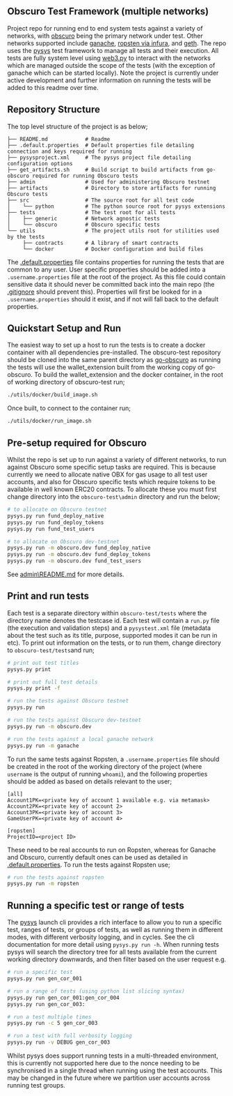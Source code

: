 Obscuro Test Framework (multiple networks)
------------------------------------------
Project repo for running end to end system tests against a variety of networks, with [obscuro](https://obscu.ro/) being 
the primary network under test. Other networks supported include [ganache](https://trufflesuite.com/ganache/), 
[ropsten via infura](https://infura.io/), and [geth](https://geth.ethereum.org/docs/getting-started). The repo uses the 
[pysys](https://pysys-test.github.io/pysys-test/) test framework to manage all tests and their execution. All tests are 
fully system level using [web3.py](https://web3py.readthedocs.io/en/stable/) to interact with the networks which are 
managed outside the scope of the tests (with the exception of ganache which can be started locally). Note the project is 
currently under active development and further information on running the tests will be added to this readme over time. 


Repository Structure
--------------------
The top level structure of the project is as below;

```
├── README.md            # Readme 
├── .default.properties  # Default properties file detailing connection and keys required for running 
├── pysysproject.xml     # The pysys project file detailing configuration options
├── get_artifacts.sh     # Build script to build artifacts from go-obscuro required for running Obscuro tests
├── admin                # Used for administering Obscuro testnet 
├── artifacts            # Directory to store artifacts for running Obscuro tests
├── src                  # The source root for all test code
│    └── python          # The python source root for pysys extensions
├── tests                # The test root for all tests 
│    ├── generic         # Network agnostic tests 
│    └── obscuro         # Obscuro specific tests 
└── utils                # The project utils root for utilities used by the tests
     ├── contracts       # A library of smart contracts 
     └── docker          # Docker configuration and build files 
```

The [.default.properties](./.default.properties) file contains properties for running the tests that are common to any 
user. User specific properties should be added into a `.username.properties` file at the root of the project. As this 
file could contain sensitive data it should never be committed back into the main repo (the [.gitignore](./.gitignore) 
should prevent this). Properties will first be looked for in a `.username.properties` should it exist, and if not will 
fall back to the default properties. 


Quickstart Setup and Run
------------------------
The easiest way to set up a host to run the tests is to create a docker container with all dependencies pre-installed. 
The obscuro-test repository should be cloned into the same parent directory as 
[go-obscuro](https://github.com/obscuronet/go-obscuro) as running the tests will use the wallet_extension built from the 
working copy of go-obscuro. To build the wallet_extension and the docker container, in the root of working directory of
obscuro-test run;

```bash
./utils/docker/build_image.sh
```

Once built, to connect to the container run;

```bash
./utils/docker/run_image.sh
```

Pre-setup required for Obscuro
------------------------------
Whilst the repo is set up to run against a variety of different networks, to run against Obscuro some specific setup 
tasks are required. This is because currently we need to allocate native OBX for gas usage to all test user accounts, and 
also for Obscuro specific tests which require tokens to be available in well known ERC20 contracts. To allocate these
you must first change directory into the `obscuro-test\admin` directory and run the below;

```bash
# to allocate on Obscuro testnet
pysys.py run fund_deploy_native
pysys.py run fund_deploy_tokens
pysys.py run fund_test_users

# to allocate on Obscuro dev-testnet
pysys.py run -m obscuro.dev fund_deploy_native
pysys.py run -m obscuro.dev fund_deploy_tokens
pysys.py run -m obscuro.dev fund_test_users
```

See [admin\README.md](admin\README.md]) for more details. 

Print and run tests
--------------------
Each test is a separate directory within `obscuro-test/tests` where the directory name denotes the testcase id. Each 
test will contain a `run.py` file (the execution and validation steps) and a `pysystest.xml` file (metadata about the 
test such as its title, purpose, supported modes it can be run in etc). To print out information on the tests, or to run 
them, change directory to `obscuro-test/tests`and run;

```bash
# print out test titles
pysys.py print 

# print out full test details
pysys.py print -f

# run the tests against Obscuro testnet
pysys.py run 

# run the tests against Obscuro dev-testnet
pysys.py run -m obscuro.dev 

# run the tests against a local ganache network 
pysys.py run -m ganache
```

To run the same tests against Ropsten, a `.username.properties` file should be created in the root of the working 
directory of the project (where `username` is the output of running `whoami`), and the following properties should be added 
as based on details relevant to the user; 

```
[all]
Account1PK=<private key of account 1 available e.g. via metamask>
Account2PK=<private key of account 2>
Account3PK=<private key of account 3>
GameUserPK=<private key of account 4>

[ropsten]
ProjectID=<project ID>
```

These need to be real accounts to run on Ropsten, whereas for Ganache and Obscuro, currently default ones can be used 
as detailed in [.default.properties](./.default.properties). To run the tests against Ropsten use;

```bash
# run the tests against ropsten
pysys.py run -m ropsten
```

Running a specific test or range of tests
-----------------------------------------
The [pysys](https://pysys-test.github.io/pysys-test/) launch cli provides a rich interface to allow you to run a 
specific test, ranges of tests, or groups of tests, as well as running them in different modes, with different 
verbosity logging, and in cycles. See the cli documentation for more detail using `pysys.py run -h`. When running tests 
pysys will search the directory tree for all tests available from the current working directory downwards, and then 
filter based on the user request e.g. 


```bash
# run a specific test
pysys.py run gen_cor_001

# run a range of tests (using python list slicing syntax)
pysys.py run gen_cor_001:gen_cor_004
pysys.py run gen_cor_003:

# run a test multiple times
pysys.py run -c 5 gen_cor_003

# run a test with full verbosity logging
pysys.py run -v DEBUG gen_cor_003
```

Whilst pysys does support running tests in a multi-threaded environment, this is currently not supported here due to the 
nonce needing to be synchronised in a single thread when running using the test accounts. This may be changed in the 
future where we partition user accounts across running test groups. 




